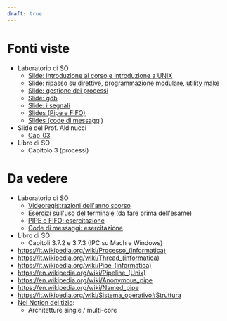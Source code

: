 ```yaml
---
draft: true
---
```

# Fonti viste

- Laboratorio di SO
	- [Slide: introduzione al corso e introduzione a UNIX](https://informatica.i-learn.unito.it/pluginfile.php/422768/mod_resource/content/2/01_introduzione_UNIX.pdf)
	- [Slide: ripasso su direttive, programmazione modulare, utility make](https://informatica.i-learn.unito.it/mod/resource/view.php?id=253526)
	- [Slide: gestione dei processi](https://informatica.i-learn.unito.it/mod/resource/view.php?id=253888)
	- [Slide: gdb](https://informatica.i-learn.unito.it/mod/resource/view.php?id=254492)
	- [Slide: i segnali](https://informatica.i-learn.unito.it/mod/resource/view.php?id=254494)
	- [Slides (Pipe e FIFO)](https://informatica.i-learn.unito.it/mod/resource/view.php?id=254776)
	- [Slides (code di messaggi)](https://informatica.i-learn.unito.it/mod/resource/view.php?id=255664)
- Slide del Prof. Aldinucci
	- [Cap_03](https://informatica.i-learn.unito.it/mod/resource/view.php?id=253884)
- Libro di SO
	- Capitolo 3 (processi)

# Da vedere

- Laboratorio di SO
	- [Videoregistrazioni dell'anno scorso](https://informatica.i-learn.unito.it/enrol/index.php?id=2714)
	- [Esercizi sull'uso del terminale](https://informatica.i-learn.unito.it/pluginfile.php/422772/mod_resource/content/1/esercizi__1.pdf) (da fare prima dell'esame)
	- [PIPE e FIFO: esercitazione](https://informatica.i-learn.unito.it/mod/resource/view.php?id=255320)
	- [Code di messaggi: esercitazione](https://informatica.i-learn.unito.it/mod/resource/view.php?id=255668)
- Libro di SO
	- Capitoli 3.7.2 e 3.7.3 (IPC su Mach e Windows)
- https://it.wikipedia.org/wiki/Processo_(informatica)
- https://it.wikipedia.org/wiki/Thread_(informatica)
- https://it.wikipedia.org/wiki/Pipe_(informatica)
- https://en.wikipedia.org/wiki/Pipeline_(Unix)
- https://en.wikipedia.org/wiki/Anonymous_pipe
- https://en.wikipedia.org/wiki/Named_pipe
- https://it.wikipedia.org/wiki/Sistema_operativo#Struttura
- [Nel Notion del tizio](https://lopsided-flavor-398.notion.site/Introduzione-b8eb2145007940f69f165a8b11a99484#3bb0921a802d476b8b6a85559f7eac07):
	- Architetture single / multi-core
